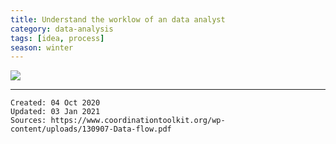 ```yaml
---
title: Understand the worklow of an data analyst
category: data-analysis
tags: [idea, process]
season: winter
---
```


![](../assets/src/data-analysis-workflow.png)

---

    Created: 04 Oct 2020
    Updated: 03 Jan 2021
    Sources: https://www.coordinationtoolkit.org/wp-content/uploads/130907-Data-flow.pdf
